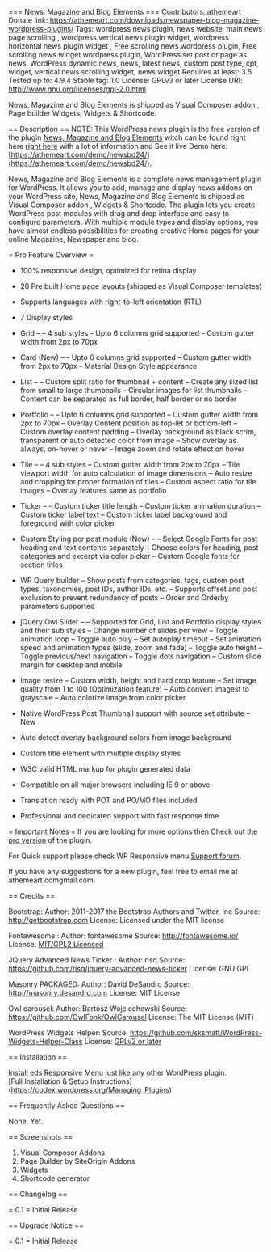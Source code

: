 ﻿=== News, Magazine and Blog Elements ===
Contributors: athemeart
Donate link: https://athemeart.com/downloads/newspaper-blog-magazine-wordpress-plugins/
Tags: wordpress news plugin, news website, main news page scrolling , wordpress vertical news plugin widget, wordpress horizontal news plugin widget , Free scrolling news wordpress plugin, Free scrolling news widget wordpress plugin, WordPress set post or page as news, WordPress dynamic news, news, latest news, custom post type, cpt, widget, vertical news scrolling widget, news widget
Requires at least: 3.5
Tested up to: 4.9.4
Stable tag: 1.0
License: GPLv3 or later
License URI: http://www.gnu.org/licenses/gpl-2.0.html

News, Magazine and Blog Elements is shipped as Visual Composer addon , Page builder Widgets,  Widgets  & Shortcode.

== Description ==
NOTE: This WordPress news plugin is the free version of the plugin [News, Magazine and Blog Elements](https://athemeart.com/downloads/newspaper-blog-magazine-wordpress-plugins/) witch can be found right here [right here](https://athemeart.com/downloads/newspaper-blog-magazine-wordpress-plugins/)  with a lot of information and See it live Demo here: [https://athemeart.com/demo/newsbd24/](https://athemeart.com/demo/newsbd24/).

News, Magazine and Blog Elements is a complete news management plugin for WordPress. It allows you to add, manage and display news addons on your WordPress site, News, Magazine and Blog Elements is shipped as Visual Composer addon , Widgets & Shortcode. The plugin lets you create WordPress post modules with drag and drop interface and easy to configure parameters. With multiple module types and display options, you have almost endless possibilities for creating creative Home pages for your online Magazine, Newspaper and blog.

= Pro Feature Overview =

* 100% responsive design, optimized for retina display
* 20 Pre built Home page layouts (shipped as Visual Composer templates)
* Supports languages with right-to-left orientation (RTL)
* 7 Display styles
* Grid –
	– 4 sub styles
	– Upto 6 columns grid supported
	– Custom gutter width from 2px to 70px
* Card (New) – 
	– Upto 6 columns grid supported
	– Custom gutter width from 2px to 70px
	– Material Design Style appearance
* List – 
	– Custom split ratio for thumbnail + content
	– Create any sized list from small to large thumbnails
	– Circular images for list thumbnails
	– Content can be separated as full border, half border or no border
* Portfolio –
	– Upto 6 columns grid supported
	– Custom gutter width from 2px to 70px
	– Overlay Content position as top-let or bottom-left
	– Custom overlay content padding
	– Overlay background as black scrim, transparent or auto detected color from image
	– Show overlay as always, on-hover or never
	– Image zoom and rotate effect on hover
* Tile – 
	– 4 sub styles
	– Custom gutter width from 2px to 70px
	– Tile viewport width for auto calculation of image dimensions
	– Auto resize and cropping for proper formation of tiles
	– Custom aspect ratio for tile images
	– Overlay features same as portfolio
* Ticker – 
	– Custom ticker title length
	– Custom ticker animation duration
	– Custom ticker label text
	– Custom ticker label background and foreground with color picker
* Custom Styling per post module (New) – 
	– Select Google Fonts for post heading and text contents separately
	– Choose colors for heading, post categories and excerpt via color picker
	– Custom Google fonts for section titles
* WP Query builder
	– Show posts from categories, tags, custom post types, taxonomies, post IDs, author IDs, etc.
	– Supports offset and post exclusion to prevent redundancy of posts
	– Order and Orderby parameters supported
* jQuery Owl Slider –
	– Supported for Grid, List and Portfolio display styles and their sub styles
	– Change number of slides per view
	– Toggle animation loop
	– Toggle auto play
	– Set autoplay timeout
	– Set animation speed and animation types (slide, zoom and fade)
	– Toggle auto height
	– Toggle previous/next navigation
	– Toggle dots navigation
	– Custom slide margin for desktop and mobile

*  Image resize 
	– Custom width, height and hard crop feature
	– Set image quality from 1 to 100 (Optimization feature)
	– Auto convert imagest to grayscale
	– Auto colorize image from color picker

* Native WordPress Post Thumbnail support with source set attribute – New 
* Auto detect overlay background colors from image background
* Custom title element with multiple display styles
* W3C valid HTML markup for plugin generated data
* Compatible on all major browsers including IE 9 or above
* Translation ready with POT and PO/MO files included
* Professional and dedicated support with fast response time



= Important Notes =
If you are looking for more options then [Check out the pro version](https://athemeart.com/downloads/newspaper-blog-magazine-wordpress-plugins/) of the plugin.

For Quick support please check WP Responsive menu [Support forum]( https://athemeart.com/support/ ).

If you have any  suggestions for a new plugin, feel free to email me at athemeart.com<at>gmail.com.

== Credits ==

Bootstrap:
Author: 2011-2017 the Bootstrap Authors and Twitter, Inc
Source: http://getbootstrap.com
License: Licensed under the MIT license

Fontawesome :
Author: fontawesome
Source: http://fontawesome.io/
License: [MIT/GPL2 Licensed](http://fontawesome.io/license/)

JQuery Advanced News Ticker :
Author: risq
Source: https://github.com/risq/jquery-advanced-news-ticker
License: GNU GPL

Masonry PACKAGED:
Author: David DeSandro 
Source: http://masonry.desandro.com
License: MIT License

Owl carousel:
Author: Bartosz Wojciechowski
Source: https://github.com/OwlFonk/OwlCarousel
License: The MIT License (MIT)

WordPress Widgets Helper:
Source: https://github.com/sksmatt/WordPress-Widgets-Helper-Class
License: [GPLv2 or later](https://www.gnu.org/licenses/gpl-2.0.html)

== Installation ==

Install eds Responsive Menu just like any other WordPress plugin.  
[Full Installation & Setup Instructions] (https://codex.wordpress.org/Managing_Plugins)


== Frequently Asked Questions ==

None. Yet.

== Screenshots ==

1. Visual Composer Addons
2. Page Builder by SiteOrigin Addons
3. Widgets
4. Shortcode generator


== Changelog ==

= 0.1 =
Initial Release

== Upgrade Notice ==

= 0.1 =
Initial Release
